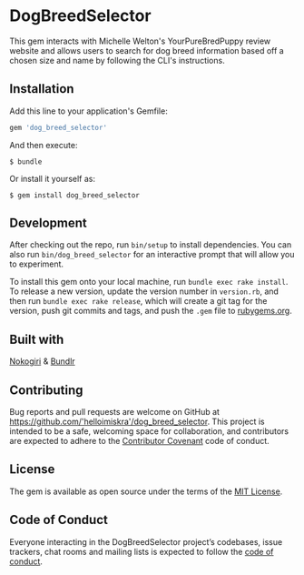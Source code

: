
# DogBreedSelector

This gem interacts with Michelle Welton's YourPureBredPuppy review website and allows users to search for dog breed information based off a chosen size and name by following the CLI's instructions.

## Installation

Add this line to your application's Gemfile:

```ruby
gem 'dog_breed_selector'
```

And then execute:

    $ bundle

Or install it yourself as:

    $ gem install dog_breed_selector


## Development

After checking out the repo, run `bin/setup` to install dependencies. You can also run `bin/dog_breed_selector` for an interactive prompt that will allow you to experiment.

To install this gem onto your local machine, run `bundle exec rake install`. To release a new version, update the version number in `version.rb`, and then run `bundle exec rake release`, which will create a git tag for the version, push git commits and tags, and push the `.gem` file to [rubygems.org](https://rubygems.org).

## Built with
  [Nokogiri](https://nokogiri.org/) & [Bundlr](https://bundler.io/)

## Contributing

Bug reports and pull requests are welcome on GitHub at https://github.com/'helloimiskra'/dog_breed_selector. This project is intended to be a safe, welcoming space for collaboration, and contributors are expected to adhere to the [Contributor Covenant](http://contributor-covenant.org) code of conduct.

## License

The gem is available as open source under the terms of the [MIT License](https://opensource.org/licenses/MIT).

## Code of Conduct

Everyone interacting in the DogBreedSelector project’s codebases, issue trackers, chat rooms and mailing lists is expected to follow the [code of conduct](https://github.com/'helloimiskra'/dog_breed_selector/blob/master/CODE_OF_CONDUCT.md).
